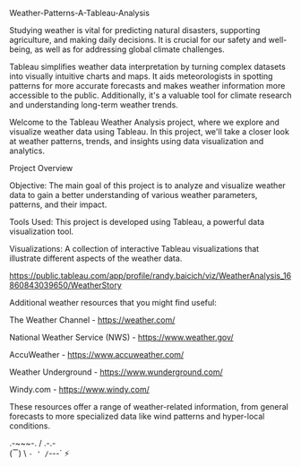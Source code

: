 Weather-Patterns-A-Tableau-Analysis

Studying weather is vital for predicting natural disasters, supporting agriculture, and making daily decisions. It is crucial for our safety and well-being, as well as for addressing global climate challenges.


Tableau simplifies weather data interpretation by turning complex datasets into visually intuitive charts and maps. It aids meteorologists in spotting patterns for more accurate forecasts and makes weather information more accessible to the public. Additionally, it's a valuable tool for climate research and understanding long-term weather trends.

Welcome to the Tableau Weather Analysis project, where we explore and visualize weather data using Tableau. In this project, we'll take a closer look at weather patterns, trends, and insights using data visualization and analytics.

Project Overview

Objective: The main goal of this project is to analyze and visualize weather data to gain a better understanding of various weather parameters, patterns, and their impact.

Tools Used: This project is developed using Tableau, a powerful data visualization tool.

Visualizations: A collection of interactive Tableau visualizations that illustrate different aspects of the weather data.

https://public.tableau.com/app/profile/randy.baicich/viz/WeatherAnalysis_16860843039650/WeatherStory

Additional weather resources that you might find useful:

The Weather Channel - https://weather.com/

National Weather Service (NWS) - https://www.weather.gov/

AccuWeather - https://www.accuweather.com/

Weather Underground - https://www.wunderground.com/

Windy.com - https://www.windy.com/

These resources offer a range of weather-related information, from general forecasts to more specialized data like wind patterns and hyper-local conditions.

  .-~~~-.
 /  .-.-  \
(       ̅ ̅  )
 \  ` - ' /
   `---`
      ⚡




